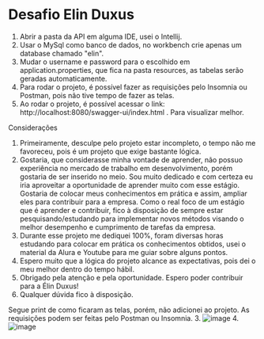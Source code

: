 # Desafio Elin Duxus

1. Abrir a pasta da API em alguma IDE, usei o Intellij.
2. Usar o MySql como banco de dados, no workbench crie apenas um database chamado "elin".
3. Mudar o username e password para o escolhido em application.properties, que fica na pasta resources, as tabelas serão geradas automaticamente.
4. Para rodar o projeto, é possível fazer as requisições pelo Insomnia ou Postman, pois não tive tempo de fazer as telas.
5. Ao rodar o projeto, é possível acessar o link: http://localhost:8080/swagger-ui/index.html . Para visualizar melhor.

Considerações
1. Primeiramente, desculpe pelo projeto estar incompleto, o tempo não me favoreceu, pois é um projeto que exige bastante lógica. 
2. Gostaria, que considerasse minha vontade de aprender, não possuo experiência no mercado de trabalho em desenvolvimento, porém gostaria de ser inserido no meio. Sou muito dedicado e com certeza eu iria aproveitar a oportunidade de aprender muito com esse estágio. Gostaria de colocar meus conhecimentos em prática e assim, ampliar eles para contribuir para a empresa. Como o real foco de um estágio que é aprender e contribuir, fico à disposição de sempre estar pesquisando/estudando para implementar novos métodos visando o melhor desempenho e cumprimento de tarefas da empresa.
3. Durante esse projeto me dediquei 100%, foram diversas horas estudando para colocar em prática os conhecimentos obtidos, usei o material da Alura e Youtube para me guiar sobre alguns pontos.
4. Espero muito que a lógica do projeto alcance as expectativas, pois dei o meu melhor dentro do tempo hábil.
5. Obrigado pela atenção e pela oportunidade. Espero poder contribuir para a Élin Duxus!
2. Qualquer dúvida fico à disposição.


Segue print de como ficaram as telas, porém, não adicionei ao projeto. As requisições podem ser feitas pelo Postman ou Insomnia.
3. ![image](https://github.com/gustavoorafael/api-gustavo/assets/142555669/6ed6e698-8357-4e58-ab6e-09c370f5ce12)
4. ![image](https://github.com/gustavoorafael/api-gustavo/assets/142555669/b173da7d-5fde-48a8-a064-17a1cd38c982)


